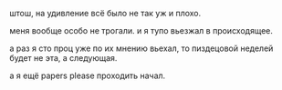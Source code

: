 штош, на удивление всё было не так уж и плохо.

меня вообще особо не трогали. и я тупо вьезжал в происходящее.

а раз я сто проц уже по их мнению вьехал, то пиздецовой неделей будет не эта, а следующая.

а я ещё papers please проходить начал.
